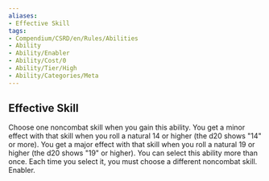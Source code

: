 ```yaml
---
aliases:
- Effective Skill
tags:
- Compendium/CSRD/en/Rules/Abilities
- Ability
- Ability/Enabler
- Ability/Cost/0
- Ability/Tier/High
- Ability/Categories/Meta
---
```


  
## Effective Skill  
Choose one noncombat skill when you gain this ability. You get a minor effect with that skill when you roll a natural 14 or higher (the d20 shows "14" or more). You get a major effect with that skill when you roll a natural 19 or higher (the d20 shows "19" or higher). You can select this ability more than once. Each time you select it, you must choose a different noncombat skill. Enabler.